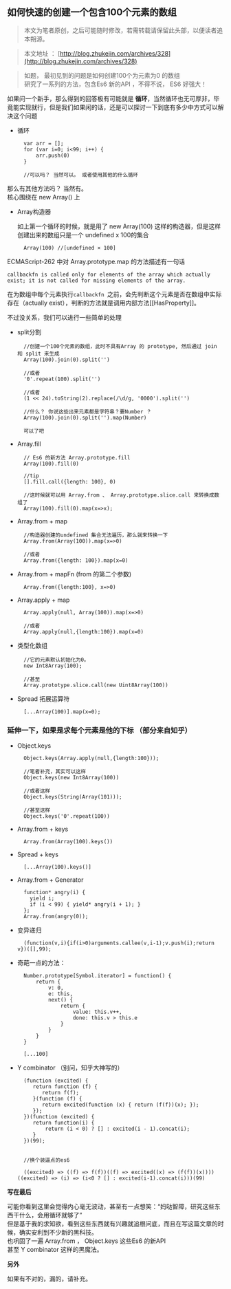 如何快速的创建一个包含100个元素的数组
--
> 本文为笔者原创，之后可能随时修改，若需转载请保留此头部，以便读者追本朔源。

> 本文地址 ： [http://blog.zhukejin.com/archives/328](http://blog.zhukejin.com/archives/328) 


> 如题， 最初见到的问题是如何创建100个为元素为0 的数组  
> 研究了一系列的方法，包含Es6 新的API ，不得不说， ES6 好强大！

如果问一个新手，那么得到的回答极有可能就是 **循环**，当然循环也无可厚非，毕竟能实现就行，但是我们如果闲的话，还是可以探讨一下到底有多少中方式可以解决这个问题

- 循环

		var arr = [];
		for (var i=0; i<99; i++) {
			arr.push(0)
    	}

		//可以吗？ 当然可以。 或者使用其他的什么循环

那么有其他方法吗？ 当然有。  
核心围绕在 new Array() 上


- Array构造器

	如上第一个循环的时候，就是用了 new Array(100) 这样的构造器，但是这样创建出来的数组只是一个 undefined x 100的集合

		Array(100) //[undefined × 100]

ECMAScript-262 中对 Array.prototype.map 的方法描述有一句话

`callbackfn is called only for elements of the array which actually exist; it is not called for missing elements of the array.`

在为数组中每个元素执行`callbackfn `之前，会先判断这个元素是否在数组中实际存在（actually exist），判断的方法就是调用内部方法[[HasProperty]]。

不过没关系，我们可以进行一些简单的处理


- split分割

		//创建一个100个元素的数组，此时不具有Array 的 prototype, 然后通过 join 和 split 来生成
		Array(100).join(0).split('')

		//或者
		'0'.repeat(100).split('')

		//或者
		(1 << 24).toString(2).replace(/\d/g, '0000').split('')

		//什么？ 你说这些出来元素都是字符串？要Number ？ 
		Array(100).join(0).split('').map(Number)

		可以了吧
		

- Array.fill

		// Es6 的新方法 Array.prototype.fill
		Array(100).fill(0)

		//tip
		[].fill.call({length: 100}, 0)
	
		//这时候就可以用 Array.from 、 Array.prototype.slice.call 来转换成数组了
		Array(100).fill(0).map(x=>x);

- Array.from + map

		//构造器创建的undefined 集合无法遍历，那么就来转换一下
		Array.from(Array(100)).map(x=>0)

		//或者
		Array.from({length: 100}).map(x=0)

- Array.from + mapFn (from 的第二个参数)

		Array.from({length:100}, x=>0)


- Array.apply + map

		Array.apply(null, Array(100)).map(x=>0)

		//或者
		Array.apply(null,{length:100}).map(x=0)

- 类型化数组

		//它的元素默认初始化为0。
		new Int8Array(100);

		//甚至
		Array.prototype.slice.call(new Uint8Array(100))

- Spread  拓展运算符

		[...Array(100)].map(x=0);

### 延伸一下，如果是求每个元素是他的下标 （部分来自知乎）


- Object.keys

		Object.keys(Array.apply(null,{length:100}));

		//笔者补充，其实可以这样
		Object.keys(new Int8Array(100))

		//或者这样
		Object.keys(String(Array(101)));

		//甚至这样
		Object.keys('0'.repeat(100))

- Array.from + keys

		Array.from(Array(100).keys()) 

- Spread + keys

		[...Array(100).keys()]

- Array.from + Generator

		function* angry(i) {
		  yield i;
		  if (i < 99) { yield* angry(i + 1); }
		};
		Array.from(angry(0));

- 变异递归

		(function(v,i){if(i>0)arguments.callee(v,i-1);v.push(i);return v})([],99);

- 奇葩一点的方法：

		Number.prototype[Symbol.iterator] = function() {
		    return {
		        v: 0,
		        e: this,
		        next() {
		            return {
		                value: this.v++,
		                done: this.v > this.e
		            }
		        }
		    }
		}

		[...100]



- Y combinator （别问，知乎大神写的）

		(function (excited) {
		   return function (f) { 
		      return f(f); 
		   }(function (f) {
		      return excited(function (x) { return (f(f))(x); });
		   });
		})(function (excited) {
		   return function(i) {
		       return (i < 0) ? [] : excited(i - 1).concat(i);
		   }
		})(99);


		//换个装逼点的es6 

		((excited) => ((f) => f(f))((f) => excited((x) => (f(f))(x))))((excited) => (i) => (i<0 ? [] : excited(i-1).concat(i)))(99)



**写在最后**

可能你看到这里会觉得内心毫无波动，甚至有一点想笑：“妈哒智障，研究这些东西干什么，会用循环就够了”  
但是基于我的求知欲，看到这些东西就有兴趣就追根问底，而且在写这篇文章的时候，确实安利到不少新的黑科技。  
也巩固了一遍 Array.from ， Object.keys 这些Es6 的新API  
甚至 Y combinator 这样的黑魔法。 

**另外**
  
如果有不对的，漏的，请补充。